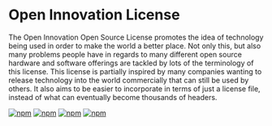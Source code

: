 # Open Innovation License
The Open Innovation Open Source License promotes the idea of technology being used in order to make the world a better place. Not only this, but also many problems people have in regards to many different open source hardware and software offerings are tackled by lots of the terminology of this license. This license is partially inspired by many companies wanting to release technology into the world commercially that can still be used by others. It also aims to be easier to incorporate in terms of just a license file, instead of what can eventually become thousands of headers.

[![npm](https://img.shields.io/npm/dt/opnl?label=OPNL%20Main)](https://www.npmjs.com/package/opnl) [![npm](https://img.shields.io/npm/dt/open-innovation-license?label=OPNL%20%20Secondary)](https://www.npmjs.com/package/open-innovation-license) [![npm](https://img.shields.io/npm/dt/opnl-2.0?label=OPNL-2.0%20Main)](https://www.npmjs.com/package/opnl-2.0) [![npm](https://img.shields.io/npm/dt/open-innovation-license-v2?label=OPNL-2.0%20Secondary)](https://www.npmjs.com/package/open-innovation-license-v2)
